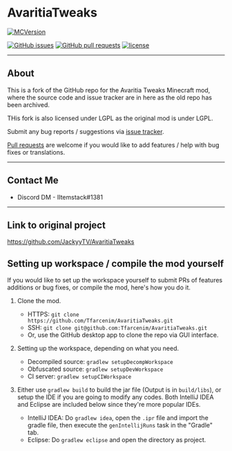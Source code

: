 # AvaritiaTweaks
[![MCVersion](http://cf.way2muchnoise.eu/versions/avaritia-tweaks.svg)](https://minecraft.curseforge.com/projects/avaritia-complement)

[![GitHub issues](https://img.shields.io/github/issues/Tfarcenim/AvaritiaTweaks.svg)](https://github.com/JackyyTV/AvaritiaTweaks/issues) [![GitHub pull requests](https://img.shields.io/github/issues-pr/JackyyTV/AvaritiaTweaks.svg)](https://github.com/Tfarcenim/AvaritiaTweaks/pulls) [![license](https://img.shields.io/github/license/Tfarcenim/AvaritiaTweaks.svg)](../dev-1.12.2/LICENSE)

---

## About

This is a fork of the GitHub repo for the Avaritia Tweaks Minecraft mod, where the source code and issue tracker are in here as the old repo has been archived.

THis fork is also licensed under LGPL as the original mod is under LGPL.

Submit any bug reports / suggestions via [issue tracker](https://github.com/Tfarcenim/AvaritiaTweaks/issues).

[Pull requests](https://github.com/Tfarcenim/AvaritiaTweaks/pulls) are welcome if you would like to add features / help with bug fixes or translations.

---

## Contact Me

- Discord DM - IItemstack#1381

---

## Link to original project 

https://github.com/JackyyTV/AvaritiaTweaks

## Setting up workspace / compile the mod yourself

If you would like to set up the workspace yourself to submit PRs of features additions or bug fixes, or compile the mod, here's how you do it.

1. Clone the mod.
    - HTTPS: `git clone https://github.com/Tfarcenim/AvaritiaTweaks.git`
    - SSH: `git clone git@github.com:Tfarcenim/AvaritiaTweaks.git`
    - Or, use the GitHub desktop app to clone the repo via GUI interface.

2. Setting up the workspace, depending on what you need.
    - Decompiled source: `gradlew setupDecompWorkspace`
    - Obfuscated source: `gradlew setupDevWorkspace`
    - CI server: `gradlew setupCIWorkspace`
    
3. Either use `gradlew build` to build the jar file (Output is in `build/libs`), or setup the IDE if you are going to modify any codes. Both IntelliJ IDEA and Eclipse are included below since they're more popular IDEs.
    - IntelliJ IDEA: Do `gradlew idea`, open the `.ipr` file and import the gradle file, then execute the `genIntellijRuns` task in the "Gradle" tab.
    - Eclipse: Do `gradlew eclipse` and open the directory as project.
